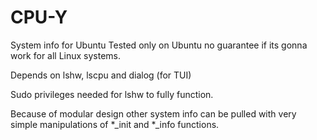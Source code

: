 # CPU-Y
System info for Ubuntu
Tested only on Ubuntu no guarantee if its gonna work for all Linux systems.

Depends on lshw, lscpu and dialog (for TUI)

Sudo privileges needed for lshw to fully function.

Because of modular design other system info can be pulled with very simple manipulations of *_init and *_info functions.

